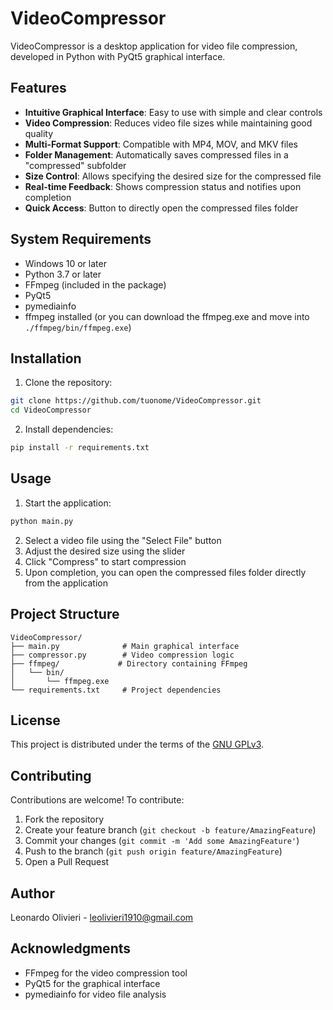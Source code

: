 # VideoCompressor

VideoCompressor is a desktop application for video file compression, developed in Python with PyQt5 graphical interface.

## Features

- **Intuitive Graphical Interface**: Easy to use with simple and clear controls
- **Video Compression**: Reduces video file sizes while maintaining good quality
- **Multi-Format Support**: Compatible with MP4, MOV, and MKV files
- **Folder Management**: Automatically saves compressed files in a "compressed" subfolder
- **Size Control**: Allows specifying the desired size for the compressed file
- **Real-time Feedback**: Shows compression status and notifies upon completion
- **Quick Access**: Button to directly open the compressed files folder

## System Requirements

- Windows 10 or later
- Python 3.7 or later
- FFmpeg (included in the package)
- PyQt5
- pymediainfo
- ffmpeg installed (or you can download the ffmpeg.exe and move into ``./ffmpeg/bin/ffmpeg.exe``)

## Installation

1. Clone the repository:

```bash
git clone https://github.com/tuonome/VideoCompressor.git
cd VideoCompressor
```

2. Install dependencies:

```bash
pip install -r requirements.txt
```

## Usage

1. Start the application:

```bash
python main.py
```

2. Select a video file using the "Select File" button
3. Adjust the desired size using the slider
4. Click "Compress" to start compression
5. Upon completion, you can open the compressed files folder directly from the application

## Project Structure

```
VideoCompressor/
├── main.py              # Main graphical interface
├── compressor.py        # Video compression logic
├── ffmpeg/             # Directory containing FFmpeg
│   └── bin/
│       └── ffmpeg.exe
└── requirements.txt     # Project dependencies
```

## License

This project is distributed under the terms of the [GNU GPLv3](LICENSE).

## Contributing

Contributions are welcome! To contribute:

1. Fork the repository
2. Create your feature branch (`git checkout -b feature/AmazingFeature`)
3. Commit your changes (`git commit -m 'Add some AmazingFeature'`)
4. Push to the branch (`git push origin feature/AmazingFeature`)
5. Open a Pull Request

## Author

Leonardo Olivieri - leolivieri1910@gmail.com

## Acknowledgments

- FFmpeg for the video compression tool
- PyQt5 for the graphical interface
- pymediainfo for video file analysis
